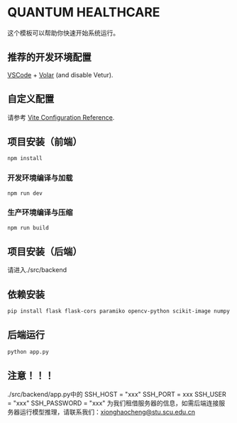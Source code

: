 # QUANTUM HEALTHCARE

这个模板可以帮助你快速开始系统运行。

## 推荐的开发环境配置

[VSCode](https://code.visualstudio.com/) + [Volar](https://marketplace.visualstudio.com/items?itemName=Vue.volar) (and disable Vetur).

## 自定义配置

请参考 [Vite Configuration Reference](https://vite.dev/config/).

## 项目安装（前端）

```sh
npm install
```

### 开发环境编译与加载

```sh
npm run dev
```

### 生产环境编译与压缩

```sh
npm run build
```

## 项目安装（后端）

请进入./src/backend

## 依赖安装
```sh
pip install flask flask-cors paramiko opencv-python scikit-image numpy
```

## 后端运行
```sh
python app.py
```

## 注意！！！
./src/backend/app.py中的
SSH_HOST = "xxx"
SSH_PORT = xxx
SSH_USER = "xxx"
SSH_PASSWORD = "xxx"
为我们租借服务器的信息，如需后端连接服务器运行模型推理，请联系我们：xionghaocheng@stu.scu.edu.cn
